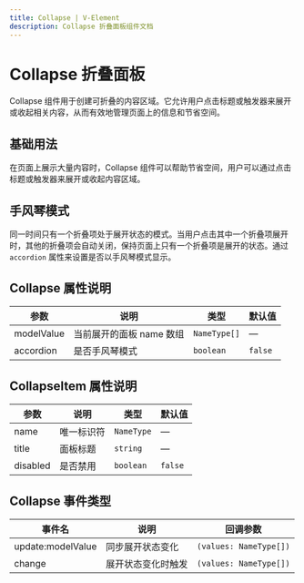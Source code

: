 ```yaml
---
title: Collapse | V-Element
description: Collapse 折叠面板组件文档
---
```


# Collapse 折叠面板

Collapse 组件用于创建可折叠的内容区域。它允许用户点击标题或触发器来展开或收起相关内容，从而有效地管理页面上的信息和节省空间。

## 基础用法

在页面上展示大量内容时，Collapse 组件可以帮助节省空间，用户可以通过点击标题或触发器来展开或收起内容区域。

<preview path="../demo/Collapse/Basic.vue" title="基础用法" description="Collapse 组件的基础用法"></preview>

## 手风琴模式

同一时间只有一个折叠项处于展开状态的模式。当用户点击其中一个折叠项展开时，其他的折叠项会自动关闭，保持页面上只有一个折叠项是展开的状态。通过 `accordion` 属性来设置是否以手风琴模式显示。

<preview path="../demo/Collapse/Accordion.vue" title="手风琴模式" description="每次只展开一个面板的效果"></preview>

## Collapse 属性说明

| 参数       | 说明                     | 类型         | 默认值  |
| ---------- | ------------------------ | ------------ | ------- |
| modelValue | 当前展开的面板 name 数组 | `NameType[]` | —       |
| accordion  | 是否手风琴模式           | `boolean`    | `false` |

## CollapseItem 属性说明

| 参数     | 说明       | 类型       | 默认值  |
| -------- | ---------- | ---------- | ------- |
| name     | 唯一标识符 | `NameType` | —       |
| title    | 面板标题   | `string`   | —       |
| disabled | 是否禁用   | `boolean`  | `false` |

## Collapse 事件类型

| 事件名            | 说明               | 回调参数               |
| ----------------- | ------------------ | ---------------------- |
| update:modelValue | 同步展开状态变化   | `(values: NameType[])` |
| change            | 展开状态变化时触发 | `(values: NameType[])` |
